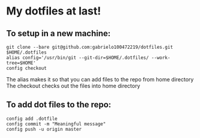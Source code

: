 # My dotfiles at last!

## To setup in a new machine:

```
git clone --bare git@github.com:gabrielo100472219/dotfiles.git $HOME/.dotfiles
alias config='/usr/bin/git --git-dir=$HOME/.dotfiles/ --work-tree=$HOME'
config checkout
```
The alias makes it so that you can add files to the repo from home directory
The checkout checks out the files into home directory

## To add dot files to the repo:

```
config add .dotfile
config commit -m "Meaningful message"
config push -u origin master
```
